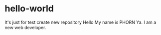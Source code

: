 # hello-world
It's just for test create new repository
Hello My name is PHORN Ya.
I am a new web developer.
